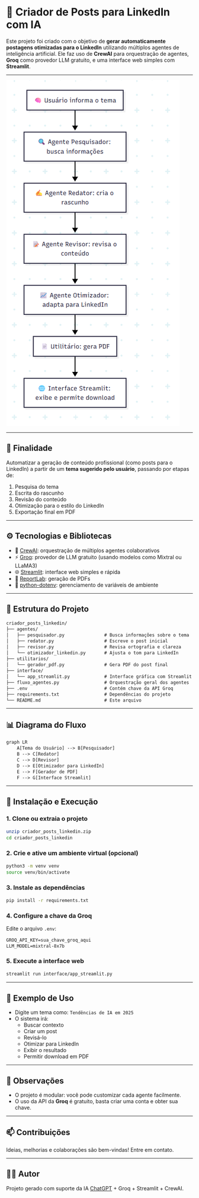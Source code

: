 # 🤖 Criador de Posts para LinkedIn com IA

Este projeto foi criado com o objetivo de **gerar automaticamente postagens otimizadas para o LinkedIn** utilizando múltiplos agentes de inteligência artificial. Ele faz uso de **CrewAI** para orquestração de agentes, **Groq** como provedor LLM gratuito, e uma interface web simples com **Streamlit**.

---
![alt text](image.png)

---

## 📌 Finalidade

Automatizar a geração de conteúdo profissional (como posts para o LinkedIn) a partir de um **tema sugerido pelo usuário**, passando por etapas de:

1. Pesquisa do tema
2. Escrita do rascunho
3. Revisão do conteúdo
4. Otimização para o estilo do LinkedIn
5. Exportação final em PDF

---

## ⚙️ Tecnologias e Bibliotecas

- 🧠 [CrewAI](https://github.com/joaomdmoura/crewai): orquestração de múltiplos agentes colaborativos
- ⚡ [Groq](https://console.groq.com/): provedor de LLM gratuito (usando modelos como Mixtral ou LLaMA3)
- 🌐 [Streamlit](https://streamlit.io/): interface web simples e rápida
- 📄 [ReportLab](https://www.reportlab.com/): geração de PDFs
- 🔐 [python-dotenv](https://pypi.org/project/python-dotenv/): gerenciamento de variáveis de ambiente

---

## 📁 Estrutura do Projeto

```
criador_posts_linkedin/
├── agentes/
│   ├── pesquisador.py               # Busca informações sobre o tema
│   ├── redator.py                   # Escreve o post inicial
│   ├── revisor.py                   # Revisa ortografia e clareza
│   └── otimizador_linkedin.py       # Ajusta o tom para LinkedIn
├── utilitarios/
│   └── gerador_pdf.py               # Gera PDF do post final
├── interface/
│   └── app_streamlit.py             # Interface gráfica com Streamlit
├── fluxo_agentes.py                 # Orquestração geral dos agentes
├── .env                             # Contém chave da API Groq
├── requirements.txt                 # Dependências do projeto
└── README.md                        # Este arquivo
```

---

## 📊 Diagrama do Fluxo

```mermaid
graph LR
    A[Tema do Usuário] --> B[Pesquisador]
    B --> C[Redator]
    C --> D[Revisor]
    D --> E[Otimizador para LinkedIn]
    E --> F[Gerador de PDF]
    F --> G[Interface Streamlit]
```

---

## 🚀 Instalação e Execução

### 1. Clone ou extraia o projeto

```bash
unzip criador_posts_linkedin.zip
cd criador_posts_linkedin
```

### 2. Crie e ative um ambiente virtual (opcional)

```bash
python3 -m venv venv
source venv/bin/activate
```

### 3. Instale as dependências

```bash
pip install -r requirements.txt
```

### 4. Configure a chave da Groq

Edite o arquivo `.env`:

```
GROQ_API_KEY=sua_chave_groq_aqui
LLM_MODEL=mixtral-8x7b
```

### 5. Execute a interface web

```bash
streamlit run interface/app_streamlit.py
```

---

## 📝 Exemplo de Uso

- Digite um tema como: `Tendências de IA em 2025`
- O sistema irá:
  - Buscar contexto
  - Criar um post
  - Revisá-lo
  - Otimizar para LinkedIn
  - Exibir o resultado
  - Permitir download em PDF

---

## 📌 Observações

- O projeto é modular: você pode customizar cada agente facilmente.
- O uso da API da **Groq** é gratuito, basta criar uma conta e obter sua chave.

---

## 📫 Contribuições

Ideias, melhorias e colaborações são bem-vindas! Entre em contato.

---

## 🧑‍💻 Autor

Projeto gerado com suporte da IA [ChatGPT](https://openai.com/chatgpt) + Groq + Streamlit + CrewAI.
